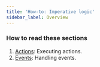 ```yaml
---
title: 'How-to: Imperative logic'
sidebar_label: Overview
---
```


### How to read these sections

1.  [Actions](How-to_Actions.md): Executing actions.
2.  [Events](How-to_Events.md): Handling events.
